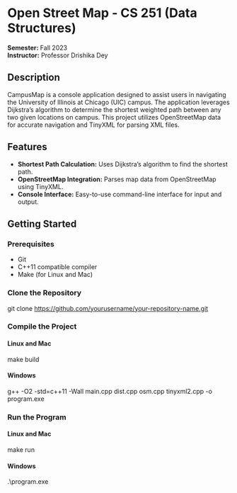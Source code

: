 # Open Street Map - CS 251 (Data Structures)

**Semester:** Fall 2023  
**Instructor:** Professor Drishika Dey  

## Description

CampusMap is a console application designed to assist users in navigating the University of Illinois at Chicago (UIC) campus. The application leverages Dijkstra’s algorithm to determine the shortest weighted path between any two given locations on campus. This project utilizes OpenStreetMap data for accurate navigation and TinyXML for parsing XML files.

## Features

- **Shortest Path Calculation:** Uses Dijkstra’s algorithm to find the shortest path.
- **OpenStreetMap Integration:** Parses map data from OpenStreetMap using TinyXML.
- **Console Interface:** Easy-to-use command-line interface for input and output.

## Getting Started

### Prerequisites

- Git
- C++11 compatible compiler
- Make (for Linux and Mac)

### Clone the Repository
git clone https://github.com/yourusername/your-repository-name.git

### Compile the Project
#### Linux and Mac
make build


#### Windows
g++ -O2 -std=c++11 -Wall main.cpp dist.cpp osm.cpp tinyxml2.cpp -o program.exe


### Run the Program
#### Linux and Mac
make run

#### Windows
.\program.exe


